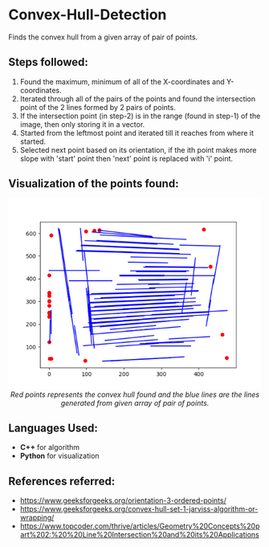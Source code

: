 # Convex-Hull-Detection
Finds the convex hull from a given array of pair of points.

## Steps followed:
<ol>
<li> Found the maximum, minimum of all of the X-coordinates and Y-coordinates. </li>
<li> Iterated through all of the pairs of the points and found the intersection point of the 2 lines formed by 2 pairs of points. </li>
<li> If the intersection point (in step-2) is in the range (found in step-1) of the image, then only storing it in a vector. </li>
  <li> Started from the leftmost point and iterated till it reaches from where it started. </li>
<li> Selected next point based on its orientation, if the ith point makes more slope with 'start' point then 'next' point is replaced with 'i' point. </li>
</ol>

## Visualization of the points found:
<p align="center">
  <img alt="img-name" src="https://github.com/JeetKaria06/Convex-Hull-Detection/blob/main/fig.png">
  <br>
    <em>Red points represents the convex hull found and the blue lines are the lines generated from given array of pair of points.</em>
</p>

## Languages Used:
* <b>C++</b> for algorithm
* <b>Python</b> for visualization


## References referred:
* https://www.geeksforgeeks.org/orientation-3-ordered-points/
* https://www.geeksforgeeks.org/convex-hull-set-1-jarviss-algorithm-or-wrapping/
* https://www.topcoder.com/thrive/articles/Geometry%20Concepts%20part%202:%20%20Line%20Intersection%20and%20its%20Applications
